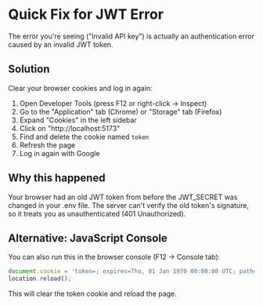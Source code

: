# Quick Fix for JWT Error

The error you're seeing ("Invalid API key") is actually an authentication error caused by an invalid JWT token.

## Solution

Clear your browser cookies and log in again:

1. Open Developer Tools (press F12 or right-click → Inspect)
2. Go to the "Application" tab (Chrome) or "Storage" tab (Firefox)
3. Expand "Cookies" in the left sidebar
4. Click on "http://localhost:5173"
5. Find and delete the cookie named `token`
6. Refresh the page
7. Log in again with Google

## Why this happened

Your browser had an old JWT token from before the JWT_SECRET was changed in your .env file. The server can't verify the old token's signature, so it treats you as unauthenticated (401 Unauthorized).

## Alternative: JavaScript Console

You can also run this in the browser console (F12 → Console tab):

```javascript
document.cookie = 'token=; expires=Thu, 01 Jan 1970 00:00:00 UTC; path=/;';
location.reload();
```

This will clear the token cookie and reload the page.
